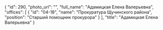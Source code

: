 {
    "id": 290,
    "photo_url": "",
    "full_name": "Адамицкая Елена Валерьевна",
    "offices": [
        {
            "id": "04-18",
            "name": "Прокуратура Щучинского района",
            "position": "Старший помощник прокурора"
        }
    ],
    "title": "Адамицкая Елена Валерьевна"
}